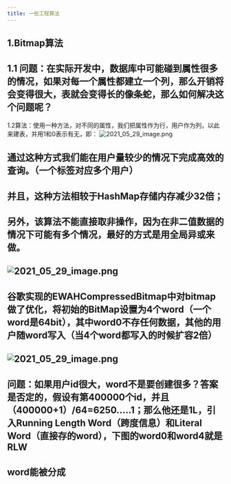 ```yaml
---
title: 一些工程算法
---
```


## 1.**Bitmap算法**
## 1.1 问题：在实际开发中，数据库中可能碰到属性很多的情况，如果对每一个属性都建立一个列，那么开销将会变得很大，表就会变得长的像条蛇，那么如何解决这个问题呢？
1.2算法：使用一种方法，对不同的属性，我们把属性作为行，用户作为列，以此来建表，并用1和0表示有无，即：
![2021_05_29_image.png](https://cdn.logseq.com/%2F1e5b0e5f-d368-4a5d-86eb-09a690ee15d718a4782e-5c7a-4ac8-a245-f6bcf2c93c652021_05_29_image.png?Expires=4775822764&Signature=UJsMdmrtQJNU3tAkWrSi~9aBYYU~n~F8WgoJP~LI8Yw-cu5iTLhEaUtJwwCAykk2C442xao4kEuYXXUpVKnzhtRrOdz5cb2ZmZRfCn6L0FZx0HdGT-3~PWxPNAVl8NQ7M~djfO2aDCJyUyE7VHWWeK0k8w5dROT9zbJcxriwIzBu6MV4FilHlq7bvCJsP5cTzhF0OjGxzBCawWWGpiPKDw63RhsbpGnLvhcbb6KMyTGccjhnvxcX4yORb8kjNEwbB5xVSjCQTQxQdmK9Yg5ZAIVxh63WKLxsLX3MeUwTiczjyIHLAgEHo2eAOPwC-NsyfTDVKulazNTwHreMEKYFXA__&Key-Pair-Id=APKAJE5CCD6X7MP6PTEA)
## 通过这种方式我们能在用户量较少的情况下完成高效的查询。（一个标签对应多个用户）
## 并且，这种方法相较于HashMap存储内存减少32倍；
## 另外，该算法不能直接取非操作，因为在非二值数据的情况下可能有多个情况，最好的方式是用全局异或来做。
## ![2021_05_29_image.png](https://cdn.logseq.com/%2F1e5b0e5f-d368-4a5d-86eb-09a690ee15d7a9dda8d0-7774-4e09-ba79-4cfb68a6b45d2021_05_29_image.png?Expires=4775823284&Signature=FrPD9GBD1pdx674GqcclmQ2iUNvFSunvQ0Pgzj~luxJvtSMTU09qVBTFiD84thlHFxGHrlcgnUyc5x84u4jh8lc5c9DWZzCIa0kgxYUWCh9ruluNvXUbeH9eXgoOu2dOYUIEnQm3YI~ilHbg4EeEBmk4SOE9e3XzV7ZAdDx0zgxfv9DEzE80seLaFkfl7aoJorak1v2X2y~wO0q7a3zwvCVRZ1q~FH3w43~Khc9aWOWFahASD7Bu0SdK7unl~RXP3g4LMqSpOooXoC284FtMBqn9yGhx9QljSxOXgmZ86T9U3vWIMGBzF~4KbI8-95zRsaFqaZ9n~NNUeRYR3sZRLg__&Key-Pair-Id=APKAJE5CCD6X7MP6PTEA)
## 谷歌实现的EWAHCompressedBitmap中对bitmap做了优化，将初始的BitMap设置为4个word（一个word是64bit），其中word0不存任何数据，其他的用户随word写入（当4个word都写入的时候扩容2倍）
## ![2021_05_29_image.png](https://cdn.logseq.com/%2F1e5b0e5f-d368-4a5d-86eb-09a690ee15d752fe02ef-aea1-432e-9360-c234a1145fa62021_05_29_image.png?Expires=4775824160&Signature=DQ2JSCHAWkuCYJkxd0lzqX0quQcy03iO-XRiusTEHJSCf~fcVKOajvbdt5MWfBzQsTWn7qXyzjvpS6n52ITVxJZLoh5DEIoYxW3Is4LL043N9BtHsaq6s72-cFBaDSu0CG-rZWke14NMs~nUNm1syhGdo7zT8cwGJNlITaFHP-NMjeI5gUFuPXGsut1dtQoV33AZgAEUMjqyTeL6FHBfBXo32oKT1mYULM~dE-xXwPZObksrGBoxAWYVfPTtC1sFD23aLLwfnB79324piUpUO6dBln6HGDaP2BuT9Nba~-JQmDkchpOhazrvKXpFKRxKykm52n5UTvdaQ7YFcc92Tw__&Key-Pair-Id=APKAJE5CCD6X7MP6PTEA)
## 问题：如果用户id很大，word不是要创建很多？答案是否定的，假设有第400000个id，并且（400000+1）/64=6250.....1；那么他还是1L，引入Running Length Word（跨度信息）和Literal Word（直接存的word），下图的word0和word4就是RLW
## word能被分成
##
